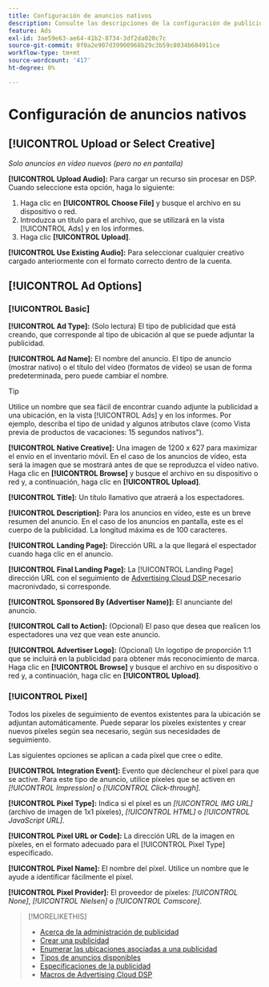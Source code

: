 ```yaml
---
title: Configuración de anuncios nativos
description: Consulte las descripciones de la configuración de publicidad disponible para los anuncios nativos.
feature: Ads
exl-id: 3ae59e63-ae64-41b2-8734-3df2da020c7c
source-git-commit: 0f0a2e907d39900968b29c3b59c8034b604911ce
workflow-type: tm+mt
source-wordcount: '417'
ht-degree: 0%

---
```


# Configuración de anuncios nativos

## [!UICONTROL Upload or Select Creative]

*Solo anuncios en vídeo nuevos (pero no en pantalla)*

**[!UICONTROL Upload Audio]:** Para cargar un recurso sin procesar en DSP. Cuando seleccione esta opción, haga lo siguiente:

1. Haga clic en **[!UICONTROL Choose File]** y busque el archivo en su dispositivo o red.
1. Introduzca un título para el archivo, que se utilizará en la vista [!UICONTROL Ads] y en los informes.
1. Haga clic **[!UICONTROL Upload]**.

**[!UICONTROL Use Existing Audio]:** Para seleccionar cualquier creativo cargado anteriormente con el formato correcto dentro de la cuenta.

## [!UICONTROL Ad Options]

### [!UICONTROL Basic]

**[!UICONTROL Ad Type]:**  (Solo lectura) El tipo de publicidad que está creando, que corresponde al tipo de ubicación al que se puede adjuntar la publicidad.

**[!UICONTROL Ad Name]:** El nombre del anuncio. El tipo de anuncio (mostrar nativo) o el título del vídeo (formatos de vídeo) se usan de forma predeterminada, pero puede cambiar el nombre.

>[!TIP]
>
> Utilice un nombre que sea fácil de encontrar cuando adjunte la publicidad a una ubicación, en la vista [!UICONTROL Ads] y en los informes. Por ejemplo, describa el tipo de unidad y algunos atributos clave (como Vista previa de productos de vacaciones: 15 segundos nativos&quot;).

**[!UICONTROL Native Creative]:** Una imagen de 1200 x 627 para maximizar el envío en el inventario móvil. En el caso de los anuncios de vídeo, esta será la imagen que se mostrará antes de que se reproduzca el vídeo nativo. Haga clic en **[!UICONTROL Browse]** y busque el archivo en su dispositivo o red y, a continuación, haga clic en **[!UICONTROL Upload]**.

**[!UICONTROL Title]:** Un título llamativo que atraerá a los espectadores.

**[!UICONTROL Description]:** Para los anuncios en vídeo, este es un breve resumen del anuncio. En el caso de los anuncios en pantalla, este es el cuerpo de la publicidad. La longitud máxima es de 100 caracteres.

**[!UICONTROL Landing Page]:** Dirección URL a la que llegará el espectador cuando haga clic en el anuncio.

**[!UICONTROL Final Landing Page]:** La  [!UICONTROL Landing Page] dirección URL con el seguimiento de  [Advertising Cloud DSP ](/help/dsp/campaign-management/macros.md) necesario macronivdado, si corresponde.

**[!UICONTROL Sponsored By (Advertiser Name)]:** El anunciante del anuncio.

**[!UICONTROL Call to Action]:**  (Opcional) El paso que desea que realicen los espectadores una vez que vean este anuncio.

**[!UICONTROL Advertiser Logo]:** (Opcional) Un logotipo de proporción 1:1 que se incluirá en la publicidad para obtener más reconocimiento de marca. Haga clic en **[!UICONTROL Browse]** y busque el archivo en su dispositivo o red y, a continuación, haga clic en **[!UICONTROL Upload]**.

### [!UICONTROL Pixel]

Todos los píxeles de seguimiento de eventos existentes para la ubicación se adjuntan automáticamente. Puede separar los píxeles existentes y crear nuevos píxeles según sea necesario, según sus necesidades de seguimiento.

Las siguientes opciones se aplican a cada píxel que cree o edite.

**[!UICONTROL Integration Event]:** Evento que déclencheur el píxel para que se active. Para este tipo de anuncio, utilice píxeles que se activen en *[!UICONTROL Impression]* o *[!UICONTROL Click-through]*.

**[!UICONTROL Pixel Type]:** Indica si el píxel es un  *[!UICONTROL IMG URL]* (archivo de imagen de 1x1 píxeles),  *[!UICONTROL HTML]* o  *[!UICONTROL JavaScript URL]*.

**[!UICONTROL Pixel URL or Code]:** La dirección URL de la imagen en píxeles, en el formato adecuado para el  [!UICONTROL Pixel Type] especificado.

**[!UICONTROL Pixel Name]:** El nombre del píxel. Utilice un nombre que le ayude a identificar fácilmente el píxel.

**[!UICONTROL Pixel Provider]:** El proveedor de píxeles:  *[!UICONTROL None]*,  *[!UICONTROL Nielsen]* o  *[!UICONTROL Comscore]*.

>[!MORELIKETHIS]
>
>* [Acerca de la administración de publicidad](ad-about.md)
>* [Crear una publicidad](ad-create.md)
>* [Enumerar las ubicaciones asociadas a una publicidad](/help/dsp/campaign-management/ads/ad-list-placements.md)
>* [Tipos de anuncios disponibles](ad-types.md)
>* [Especificaciones de la publicidad](/help/dsp/assets/ad-specs.pdf)
>* [Macros de Advertising Cloud DSP](/help/dsp/campaign-management/macros.md)

